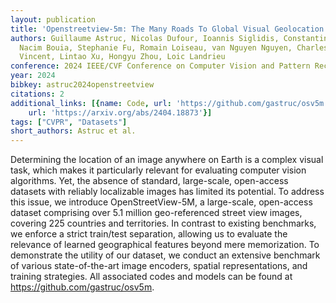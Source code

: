 ```yaml
---
layout: publication
title: 'Openstreetview-5m: The Many Roads To Global Visual Geolocation'
authors: Guillaume Astruc, Nicolas Dufour, Ioannis Siglidis, Constantin Aronssohn,
  Nacim Bouia, Stephanie Fu, Romain Loiseau, van Nguyen Nguyen, Charles Raude, Elliot
  Vincent, Lintao Xu, Hongyu Zhou, Loic Landrieu
conference: 2024 IEEE/CVF Conference on Computer Vision and Pattern Recognition (CVPR)
year: 2024
bibkey: astruc2024openstreetview
citations: 2
additional_links: [{name: Code, url: 'https://github.com/gastruc/osv5m'}, {name: Paper,
    url: 'https://arxiv.org/abs/2404.18873'}]
tags: ["CVPR", "Datasets"]
short_authors: Astruc et al.
---
```

Determining the location of an image anywhere on Earth is a complex visual
task, which makes it particularly relevant for evaluating computer vision
algorithms. Yet, the absence of standard, large-scale, open-access datasets
with reliably localizable images has limited its potential. To address this
issue, we introduce OpenStreetView-5M, a large-scale, open-access dataset
comprising over 5.1 million geo-referenced street view images, covering 225
countries and territories. In contrast to existing benchmarks, we enforce a
strict train/test separation, allowing us to evaluate the relevance of learned
geographical features beyond mere memorization. To demonstrate the utility of
our dataset, we conduct an extensive benchmark of various state-of-the-art
image encoders, spatial representations, and training strategies. All
associated codes and models can be found at https://github.com/gastruc/osv5m.